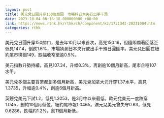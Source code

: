 ```yaml
---
layout: post
title: 美元兌日圓升穿150後急回　市場料日本央行出手干預
date: 2023-10-04 06:16:18.000000000 +08:00
link: https://news.rthk.hk/rthk/ch/component/k2/1721342-20231004.htm
categories: rthk
---
```


美元兌日圓升穿150關口，是去年10月以來首次，高見150.16，但隨即顯著回落至低見147.4，倒跌1.6%，市場猜測日本央行或出手干預日圓匯率。美元兌日圓在紐約尾市徘徊149，跌幅收窄至逾0.5%。

美元指數升勢持續，高見107.34，升幅0.3%，再創逾10個月新高，尾市企穩107水平。

美元兌多個主要貨幣都創多個月新高，美元兌加拿大元升穿1.37水平，高見1.3735，升幅逾0.4%，創逾6個月新高。

英鎊兌美元下試1.2，低見1.2053，是3月中以來最低。歐元兌美元一度跌穿1.045，創約10個月低位，紐約尾市報1.0465。澳元兌美元曾失守0.63，低見0.6286，跌幅約1.2%，創11個月新低。
